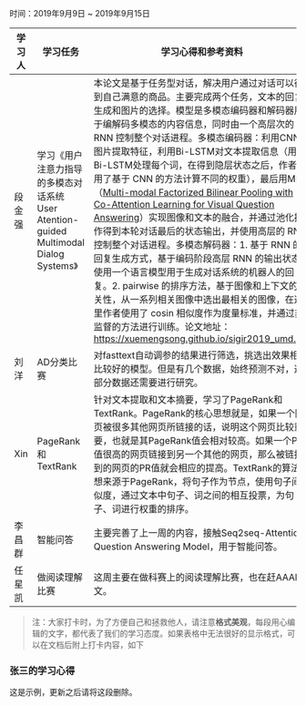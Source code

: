 时间：2019年9月9日 ~ 2019年9月15日

| 学习人  | 学习任务                                     | 学习心得和参考资料                                |
| ---- | ---------------------------------------- | ---------------------------------------- |
| 段金强  | 学习《用户注意力指导的多模态对话系统  User Atention-guided Multimodal Dialog Systems》 | 本论文是基于任务型对话，解决用户通过对话可以得到自己满意的商品。主要完成两个任务，文本的回复生成和图片的选择。模型是多模态编码器和解码器用于编解码多模态的内容信息，同时由一个高层次的 RNN 控制整个对话进程。多模态编码器：利用CNN对图片提取特征，利用Bi-LSTM对文本提取信息（用Bi-LSTM处理每个词，在得到隐层状态之后，作者使用了基于 CNN 的方法计算不同的权重），最后用MFB（[Multi-modal Factorized Bilinear Pooling with Co-Attention Learning for Visual Question Answering](https://arxiv.org/abs/1708.01471)）实现图像和文本的融合，并通过池化操作得到本轮对话最后的状态输出，并使用高层的 RNN 控制整个对话进程。多模态解码器：1. 基于 RNN 的回复生成方式，基于编码阶段高层 RNN 的输出状态，使用一个语言模型用于生成对话系统的机器人的回复。2. pairwise 的排序方法，基于图像和上下文的相关性，从一系列相关图像中选出最相关的图像，在这里作者使用了 cosin 相似度作为度量标准，并通过非监督的方法进行训练。论文地址：<https://xuemengsong.github.io/sigir2019_umd.pdf> |
|刘洋|AD分类比赛|对fasttext自动调参的结果进行筛选，挑选出效果相对比较好的模型。但是有几个数据，始终预测不对，这部分数据还需要进行研究。|
|Xin|PageRank和TextRank|针对文本提取和文本摘要，学习了PageRank和TextRank。PageRank的核心思想就是，如果一个网页被很多其他网页所链接的话，说明这个网页比较重要，也就是其PageRank值会相对较高。如果一个PR值很高的网页链接到另一个其他的网页，那么被链接到的网页的PR值就会相应的提高。TextRank的算法思想来源于PageRank，将句子作为节点，使用句子间相似度，通过文本中句子、词之间的相互投票，为句子、词进行权重的排序。|
|李昌群|智能问答|主要完善了上一周的内容，接触Seq2seq-Attention Question Answering Model，用于智能问答。|
|任星凯|做阅读理解比赛|这周主要在做科赛上的阅读理解比赛，也在赶AAAI论文。|

> 注：大家打卡时，为了方便自己和拯救他人，请注意**格式美观**，每段用心编辑的文字，都代表了我们的学习态度。如果表格中无法很好的显示格式，可以在文档后附上打卡内容，如下

### 张三的学习心得
这是示例，更新之后请将这段删除。
